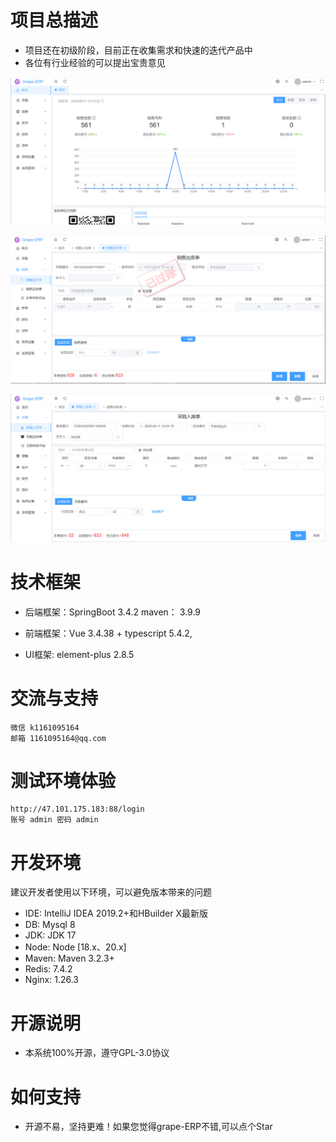 # 项目总描述
* 项目还在初级阶段，目前正在收集需求和快速的迭代产品中
* 各位有行业经验的可以提出宝贵意见


![输入图片说明](grape-admin/public/images/1.png)

![输入图片说明](grape-admin/public/images/2.png)

![输入图片说明](grape-admin/public/images/3.png)


# 技术框架
* 后端框架：SpringBoot 3.4.2
			maven： 3.9.9

* 前端框架：Vue 3.4.38 + typescript 5.4.2,
* UI框架: element-plus 2.8.5

# 交流与支持
	微信 k1161095164
	邮箱 1161095164@qq.com

# 测试环境体验
	http://47.101.175.183:88/login
	账号 admin 密码 admin
	
# 开发环境
建议开发者使用以下环境，可以避免版本带来的问题
* IDE: IntelliJ IDEA 2019.2+和HBuilder X最新版
* DB: Mysql 8
* JDK: JDK 17
* Node: Node [18.x、20.x]
* Maven: Maven 3.2.3+
* Redis: 7.4.2
* Nginx: 1.26.3


# 开源说明
* 本系统100%开源，遵守GPL-3.0协议

# 如何支持
* 开源不易，坚持更难！如果您觉得grape-ERP不错,可以点个Star